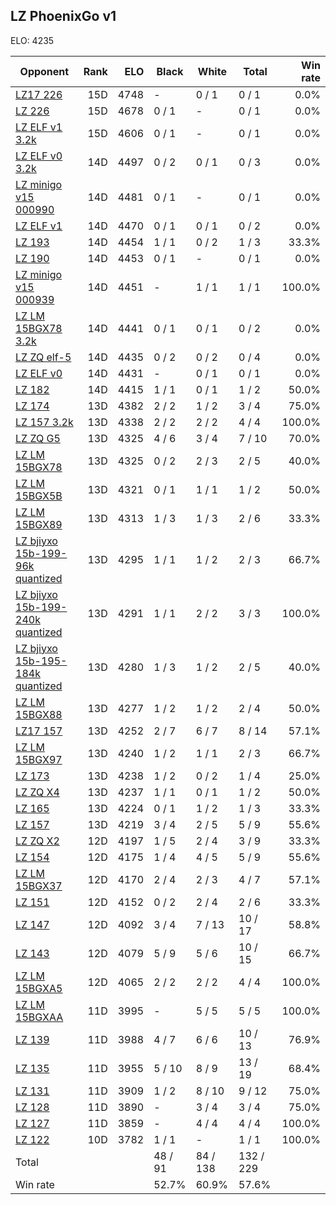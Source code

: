 ## LZ PhoenixGo v1 ##

ELO: 4235

Opponent | Rank | ELO | Black | White | Total | Win rate
---------|-----:|----:|-------|-------|-------|-------:
[LZ17 226](LZ17%20226.md) | 15D | 4748 | - | 0 / 1 | 0 / 1 | 0.0%
[LZ 226](LZ%20226.md) | 15D | 4678 | 0 / 1 | - | 0 / 1 | 0.0%
[LZ ELF v1 3.2k](LZ%20ELF%20v1%203.2k.md) | 15D | 4606 | 0 / 1 | - | 0 / 1 | 0.0%
[LZ ELF v0 3.2k](LZ%20ELF%20v0%203.2k.md) | 14D | 4497 | 0 / 2 | 0 / 1 | 0 / 3 | 0.0%
[LZ minigo v15 000990](LZ%20minigo%20v15%20000990.md) | 14D | 4481 | 0 / 1 | - | 0 / 1 | 0.0%
[LZ ELF v1](LZ%20ELF%20v1.md) | 14D | 4470 | 0 / 1 | 0 / 1 | 0 / 2 | 0.0%
[LZ 193](LZ%20193.md) | 14D | 4454 | 1 / 1 | 0 / 2 | 1 / 3 | 33.3%
[LZ 190](LZ%20190.md) | 14D | 4453 | 0 / 1 | - | 0 / 1 | 0.0%
[LZ minigo v15 000939](LZ%20minigo%20v15%20000939.md) | 14D | 4451 | - | 1 / 1 | 1 / 1 | 100.0%
[LZ LM 15BGX78 3.2k](LZ%20LM%2015BGX78%203.2k.md) | 14D | 4441 | 0 / 1 | 0 / 1 | 0 / 2 | 0.0%
[LZ ZQ elf-5](LZ%20ZQ%20elf-5.md) | 14D | 4435 | 0 / 2 | 0 / 2 | 0 / 4 | 0.0%
[LZ ELF v0](LZ%20ELF%20v0.md) | 14D | 4431 | - | 0 / 1 | 0 / 1 | 0.0%
[LZ 182](LZ%20182.md) | 14D | 4415 | 1 / 1 | 0 / 1 | 1 / 2 | 50.0%
[LZ 174](LZ%20174.md) | 13D | 4382 | 2 / 2 | 1 / 2 | 3 / 4 | 75.0%
[LZ 157 3.2k](LZ%20157%203.2k.md) | 13D | 4338 | 2 / 2 | 2 / 2 | 4 / 4 | 100.0%
[LZ ZQ G5](LZ%20ZQ%20G5.md) | 13D | 4325 | 4 / 6 | 3 / 4 | 7 / 10 | 70.0%
[LZ LM 15BGX78](LZ%20LM%2015BGX78.md) | 13D | 4325 | 0 / 2 | 2 / 3 | 2 / 5 | 40.0%
[LZ LM 15BGX5B](LZ%20LM%2015BGX5B.md) | 13D | 4321 | 0 / 1 | 1 / 1 | 1 / 2 | 50.0%
[LZ LM 15BGX89](LZ%20LM%2015BGX89.md) | 13D | 4313 | 1 / 3 | 1 / 3 | 2 / 6 | 33.3%
[LZ bjiyxo 15b-199-96k quantized](LZ%20bjiyxo%2015b-199-96k%20quantized.md) | 13D | 4295 | 1 / 1 | 1 / 2 | 2 / 3 | 66.7%
[LZ bjiyxo 15b-199-240k quantized](LZ%20bjiyxo%2015b-199-240k%20quantized.md) | 13D | 4291 | 1 / 1 | 2 / 2 | 3 / 3 | 100.0%
[LZ bjiyxo 15b-195-184k quantized](LZ%20bjiyxo%2015b-195-184k%20quantized.md) | 13D | 4280 | 1 / 3 | 1 / 2 | 2 / 5 | 40.0%
[LZ LM 15BGX88](LZ%20LM%2015BGX88.md) | 13D | 4277 | 1 / 2 | 1 / 2 | 2 / 4 | 50.0%
[LZ17 157](LZ17%20157.md) | 13D | 4252 | 2 / 7 | 6 / 7 | 8 / 14 | 57.1%
[LZ LM 15BGX97](LZ%20LM%2015BGX97.md) | 13D | 4240 | 1 / 2 | 1 / 1 | 2 / 3 | 66.7%
[LZ 173](LZ%20173.md) | 13D | 4238 | 1 / 2 | 0 / 2 | 1 / 4 | 25.0%
[LZ ZQ X4](LZ%20ZQ%20X4.md) | 13D | 4237 | 1 / 1 | 0 / 1 | 1 / 2 | 50.0%
[LZ 165](LZ%20165.md) | 13D | 4224 | 0 / 1 | 1 / 2 | 1 / 3 | 33.3%
[LZ 157](LZ%20157.md) | 13D | 4219 | 3 / 4 | 2 / 5 | 5 / 9 | 55.6%
[LZ ZQ X2](LZ%20ZQ%20X2.md) | 12D | 4197 | 1 / 5 | 2 / 4 | 3 / 9 | 33.3%
[LZ 154](LZ%20154.md) | 12D | 4175 | 1 / 4 | 4 / 5 | 5 / 9 | 55.6%
[LZ LM 15BGX37](LZ%20LM%2015BGX37.md) | 12D | 4170 | 2 / 4 | 2 / 3 | 4 / 7 | 57.1%
[LZ 151](LZ%20151.md) | 12D | 4152 | 0 / 2 | 2 / 4 | 2 / 6 | 33.3%
[LZ 147](LZ%20147.md) | 12D | 4092 | 3 / 4 | 7 / 13 | 10 / 17 | 58.8%
[LZ 143](LZ%20143.md) | 12D | 4079 | 5 / 9 | 5 / 6 | 10 / 15 | 66.7%
[LZ LM 15BGXA5](LZ%20LM%2015BGXA5.md) | 12D | 4065 | 2 / 2 | 2 / 2 | 4 / 4 | 100.0%
[LZ LM 15BGXAA](LZ%20LM%2015BGXAA.md) | 11D | 3995 | - | 5 / 5 | 5 / 5 | 100.0%
[LZ 139](LZ%20139.md) | 11D | 3988 | 4 / 7 | 6 / 6 | 10 / 13 | 76.9%
[LZ 135](LZ%20135.md) | 11D | 3955 | 5 / 10 | 8 / 9 | 13 / 19 | 68.4%
[LZ 131](LZ%20131.md) | 11D | 3909 | 1 / 2 | 8 / 10 | 9 / 12 | 75.0%
[LZ 128](LZ%20128.md) | 11D | 3890 | - | 3 / 4 | 3 / 4 | 75.0%
[LZ 127](LZ%20127.md) | 11D | 3859 | - | 4 / 4 | 4 / 4 | 100.0%
[LZ 122](LZ%20122.md) | 10D | 3782 | 1 / 1 | - | 1 / 1 | 100.0%
Total | | | 48 / 91 | 84 / 138 | 132 / 229 | 
Win rate| | | 52.7% | 60.9% | 57.6% | 
